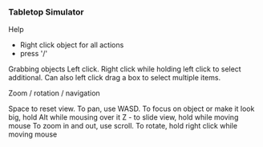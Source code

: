 ### Tabletop Simulator

Help
- Right click object for all actions
- press '/'

Grabbing objects
Left click. Right click while holding left click to select additional. Can also left click drag a box to select multiple items.

Zoom / rotation / navigation

Space to reset view.
To pan, use WASD.
To focus on object or make it look big, hold Alt while mousing over it
Z - to slide view, hold while moving mouse
To zoom in and out, use scroll.
To rotate, hold right click while moving mouse